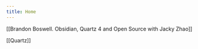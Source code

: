 ```yaml
---
title: Home
---
```

[[Brandon Boswell. Obsidian, Quartz 4 and Open Source with Jacky Zhao]]

[[Quartz]]


